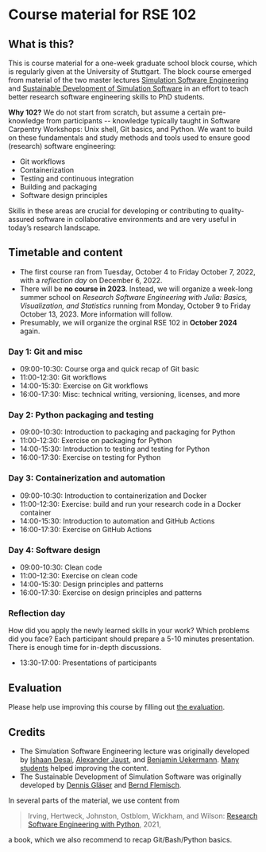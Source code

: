 # Course material for RSE 102

## What is this?

This is course material for a one-week graduate school block course, which is regularly given at the University of Stuttgart. The block course emerged from material of the two master lectures [Simulation Software Engineering](https://simulation-software-engineering.github.io) and [Sustainable Development of Simulation Software](https://gitlab.com/sustainable-simulation-software/course-material) in an effort to teach better research software engineering skills to PhD students.

**Why 102?** We do not start from scratch, but assume a certain pre-knowledge from participants -- knowledge typically taught in Software Carpentry Workshops: Unix shell, Git basics, and Python. We want to build on these fundamentals and study methods and tools used to ensure good (research) software engineering:

- Git workflows
- Containerization
- Testing and continuous integration
- Building and packaging
- Software design principles

Skills in these areas are crucial for developing or contributing to quality-assured software in collaborative environments and are very useful in today’s research landscape.

## Timetable and content

- The first course ran from Tuesday, October 4 to Friday October 7, 2022, with a *reflection day* on December 6, 2022.
- There will be **no course in 2023**. Instead, we will organize a week-long summer school on *Research Software Engineering with Julia: Basics, Visualization, and Statistics* running from Monday, October 9 to Friday October 13, 2023. More information will follow.
- Presumably, we will organize the orginal RSE 102 in **October 2024** again.

### Day 1: Git and misc

- 09:00-10:30: Course orga and quick recap of Git basic
- 11:00-12:30: Git workflows
- 14:00-15:30: Exercise on Git workflows
- 16:00-17:30: Misc: technical writing, versioning, licenses, and more

### Day 2: Python packaging and testing

- 09:00-10:30: Introduction to packaging and packaging for Python
- 11:00-12:30: Exercise on packaging for Python
- 14:00-15:30: Introduction to testing and testing for Python
- 16:00-17:30: Exercise on testing for Python

### Day 3: Containerization and automation

- 09:00-10:30: Introduction to containerization and Docker
- 11:00-12:30: Exercise: build and run your research code in a Docker container
- 14:00-15:30: Introduction to automation and GitHub Actions 
- 16:00-17:30: Exercise on GitHub Actions

### Day 4: Software design

- 09:00-10:30: Clean code
- 11:00-12:30: Exercise on clean code
- 14:00-15:30: Design principles and patterns
- 16:00-17:30: Exercise on design principles and patterns

### Reflection day

How did you apply the newly learned skills in your work? Which problems did you face?
Each participant should prepare a 5-10 minutes presentation. There is enough time for in-depth discussions.

- 13:30-17:00: Presentations of participants

## Evaluation

Please help use improving this course by filling out [the evaluation](https://docs.google.com/forms/d/e/1FAIpQLSeHBcfCiQXANeaRj2c9YQ6n4_BK6WENbsOkgL9P-zO00Y8UEw/viewform?usp=sf_link).

## Credits

- The Simulation Software Engineering lecture was originally developed by [Ishaan Desai](https://github.com/IshaanDesai), [Alexander Jaust](https://github.com/ajaust), and [Benjamin Uekermann](https://github.com/uekerman). [Many students](https://github.com/Simulation-Software-Engineering/Lecture-Material/graphs/contributors) helped improving the content.
- The Sustainable Development of Simulation Software was originally developed by [Dennis Gläser](https://github.com/dglaeser) and [Bernd Flemisch](https://github.com/berndflemisch).

In several parts of the material, we use content from

> Irving, Hertweck, Johnston, Ostblom, Wickham, and Wilson: [Research Software Engineering with Python](https://merely-useful.tech/py-rse), 2021,

a book, which we also recommend to recap Git/Bash/Python basics.
